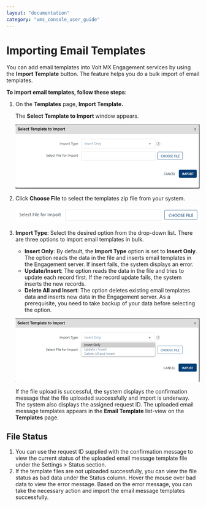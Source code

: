 ```yaml
---
layout: "documentation"
category: "vms_console_user_guide"
---
```

                           


Importing Email Templates
=========================

You can add email templates into Volt MX Engagement services by using the **Import Template** button. The feature helps you do a bulk import of email templates.

**To import email templates, follow these steps**:

1.  On the **Templates** page, **Import Template.**
    
    The **Select Template to Import** window appears.
    
    ![](../Resources/Images/Settings/Templates/emiltemplate/importemail_581x201.png)
    
2.  Click **Choose File** to select the templates zip file from your system.
    
    ![](../Resources/Images/Settings/Templates/emiltemplate/importemail2.png)
    
3.  **Import Type**: Select the desired option from the drop-down list. There are three options to import email templates in bulk.
    
    *   **Insert Only**: By default, the **Import Type** option is set to **Insert Only**. The option reads the data in the file and inserts email templates in the Engagement server. If insert fails, the system displays an error.
    *   **Update/Insert**: The option reads the data in the file and tries to update each record first. If the record update fails, the system inserts the new records.
    *   **Delete All and Insert**: The option deletes existing email templates data and inserts new data in the Engagement server. As a prerequisite, you need to take backup of your data before selecting the option.
    
    ![](../Resources/Images/Settings/Templates/emiltemplate/importemail3_578x198.png)
    
    If the file upload is successful, the system displays the confirmation message that the file uploaded successfully and import is underway. The system also displays the assigned request ID. The uploaded email message templates appears in the **Email Template** list-view on the **Templates** page.
    

File Status
-----------

1.  You can use the request ID supplied with the confirmation message to view the current status of the uploaded email message template file under the Settings > Status section.
2.  If the template files are not uploaded successfully, you can view the file status as bad data under the Status column. Hover the mouse over bad data to view the error message. Based on the error message, you can take the necessary action and import the email message templates successfully.
